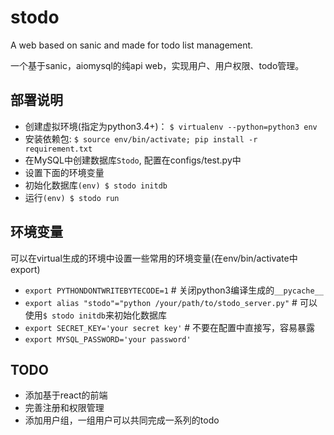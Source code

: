 # stodo
A web based on sanic and made for todo list management.

一个基于sanic，aiomysql的纯api web，实现用户、用户权限、todo管理。

## 部署说明

- 创建虚拟环境(指定为python3.4+)： `$ virtualenv --python=python3 env`
- 安装依赖包: `$ source env/bin/activate; pip install -r requirement.txt`
- 在MySQL中创建数据库`Stodo`, 配置在configs/test.py中
- 设置下面的环境变量
- 初始化数据库`(env) $ stodo initdb`
- 运行`(env) $ stodo run`

## 环境变量
可以在virtual生成的环境中设置一些常用的环境变量(在env/bin/activate中export)
- `export PYTHONDONTWRITEBYTECODE=1`    # 关闭python3编译生成的`__pycache__`
- `export alias "stodo"="python /your/path/to/stodo_server.py"`  # 可以使用`$ stodo initdb`来初始化数据库
- `export SECRET_KEY='your secret key'`  # 不要在配置中直接写，容易暴露
- `export MYSQL_PASSWORD='your password'`

## TODO
- 添加基于react的前端
- 完善注册和权限管理
- 添加用户组，一组用户可以共同完成一系列的todo
